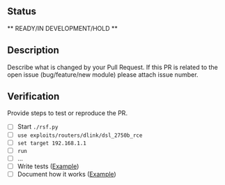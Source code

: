 ## Status
** READY/IN DEVELOPMENT/HOLD **

## Description
Describe what is changed by your Pull Request. If this PR is related to the open issue (bug/feature/new module) please attach issue number.

## Verification
Provide steps to test or reproduce the PR.
- [ ] Start `./rsf.py`
- [ ] `use exploits/routers/dlink/dsl_2750b_rce`
- [ ] `set target 192.168.1.1`
- [ ] `run`
- [ ] ...
- [ ] Write tests ([Example](https://github.com/threat9/routersploit/blob/master/tests/exploits/routers/dlink/test_dsl_2750b_rce.py))
- [ ] Document how it works ([Example](https://github.com/threat9/routersploit/blob/master/docs/modules/exploits/routers/dlink/dsl_2750b_rce.md))
